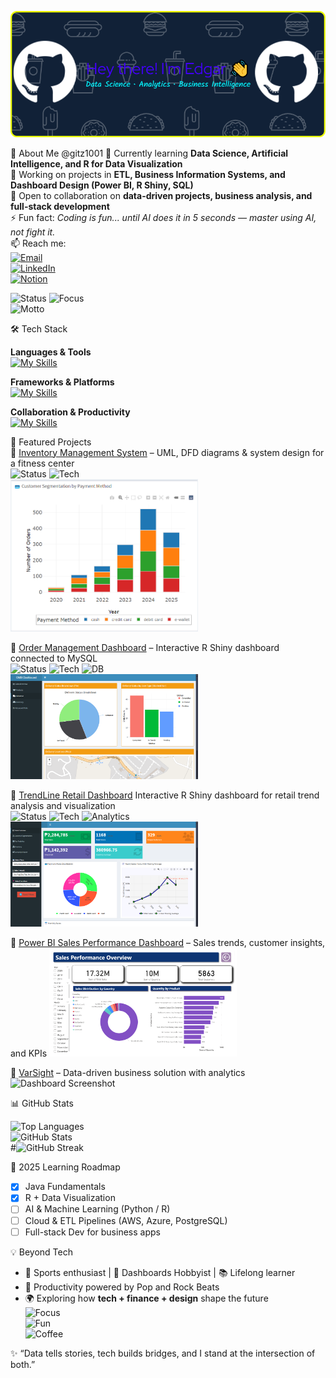 ![Header](./github-header-banner.png)

👀 About Me  @gitz1001
🌱 Currently learning **Data Science, Artificial Intelligence, and R for Data Visualization**  
🔭 Working on projects in **ETL, Business Information Systems, and Dashboard Design (Power BI, R Shiny, SQL)**  
💞️ Open to collaboration on **data-driven projects, business analysis, and full-stack development**   
⚡ Fun fact: *Coding is fun... until AI does it in 5 seconds — master using AI, not fight it.*  
📫 Reach me:  
[![Email](https://img.shields.io/badge/Email-24--0193c@sgen.edu.ph-red?logo=gmail&logoColor=white)](mailto:24-0193c@sgen.edu.ph)  
[![LinkedIn](https://img.shields.io/badge/LinkedIn-Profile-blue?logo=linkedin&logoColor=white)](https://www.linkedin.com/in/edgar-baobaoen-jr/)  
[![Notion](https://img.shields.io/badge/Portfolio-Notion-black?logo=notion&logoColor=white)](#)  

![Status](https://img.shields.io/badge/Student-IT-blue) 
![Focus](https://img.shields.io/badge/Learning-AI%20%26%20Data%20Science-brightgreen)  
![Motto](https://img.shields.io/badge/Motto-Data%20tells%20stories-yellow)  


🛠️ Tech Stack  

**Languages & Tools**  
[![My Skills](https://skillicons.dev/icons?i=python,r,java,js,html,css,sql,cs&theme=dark)](https://skillicons.dev)  

**Frameworks & Platforms**  
[![My Skills](https://skillicons.dev/icons?i=powerbi,bootstrap,azure,postgres,supabase,windows&theme=dark)](https://skillicons.dev)  

**Collaboration & Productivity**  
[![My Skills](https://skillicons.dev/icons?i=github,stackoverflow,discord,notion,gmail,linkedin,eclipse,ai&theme=dark)](https://skillicons.dev)  



🚀 Featured Projects  
🔹 [Inventory Management System](#) – UML, DFD diagrams & system design for a fitness center  
![Status](https://img.shields.io/badge/Status-In%20Progress-yellow) ![Tech](https://img.shields.io/badge/Java-FullStack-blue)  
<img src="./Inventory.png" alt="Dashboard Screenshot" width="300"/>

🔹 [Order Management Dashboard](https://hadukin.shinyapps.io/OMS-Prelims-Dashboard) – Interactive R Shiny dashboard connected to MySQL  
![Status](https://img.shields.io/badge/Status-Deployed-brightgreen) ![Tech](https://img.shields.io/badge/R-Shiny-276DC3) ![DB](https://img.shields.io/badge/MySQL-Database-orange)  
<img src="./OMS.png" alt="Dashboard Screenshot" width="300"/>

🔹 [TrendLine Retail Dashboard](https://hadukin.shinyapps.io/TrendLine-Dashboard)
Interactive R Shiny dashboard for retail trend analysis and visualization  
![Status](https://img.shields.io/badge/Status-Deployed-brightgreen) ![Tech](https://img.shields.io/badge/R-Shiny-276DC3) ![Analytics](https://img.shields.io/badge/Data-Trend%20Analysis-blue)  
<img src="./TrendLine-Dashboard.png" alt="Dashboard Screenshot" width="300"/>

🔹 [Power BI Sales Performance Dashboard](https://github.com/gitz1001/Online-Retail-Insights-and-Trends--Power-BI/blob/main/Online%20Retail%20II.pdf) – Sales trends, customer insights, and KPIs 
<img src="./Sales Dashboard.png" alt="Dashboard Screenshot" width="300"/>


🔹 [VarSight](#) – Data-driven business solution with analytics  
<img src="./Varsight.png" alt="Dashboard Screenshot" width="300"/>

📊 GitHub Stats 

![Top Languages](https://github-readme-stats.vercel.app/api/top-langs/?username=gitz1001&layout=compact&theme=radical)  
![GitHub Stats](https://github-readme-stats.vercel.app/api?username=gitz1001&show_icons=true&theme=radical)  
#![GitHub Streak](https://streak-stats.demolab.com?user=gitz1001&theme=radical&border_radius=10)


🌱 2025 Learning Roadmap  

- [x] Java Fundamentals  
- [x] R + Data Visualization  
- [ ] AI & Machine Learning (Python / R)  
- [ ] Cloud & ETL Pipelines (AWS, Azure, PostgreSQL)  
- [ ] Full-stack Dev for business apps  

💡 Beyond Tech  
- 🏀 Sports enthusiast | 🎨 Dashboards Hobbyist | 📚 Lifelong learner  
- 🎵 Productivity powered by Pop and Rock Beats  
- 🌍 Exploring how **tech + finance + design** shape the future  
![Focus](https://img.shields.io/badge/Focus-Learning-blue)  
![Fun](https://img.shields.io/badge/Fun-Facts%20%26%20Tech-yellow)  
![Coffee](https://img.shields.io/badge/Coffee-Required-critical?logo=coffeescript&logoColor=white)  


✨ “Data tells stories, tech builds bridges, and I stand at the intersection of both.”  
